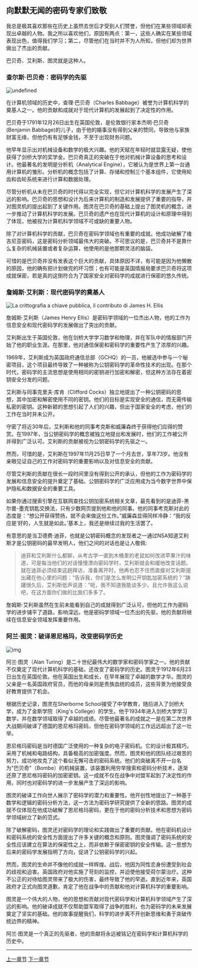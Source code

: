 ## 向默默无闻的密码专家们致敬

我总是极其喜欢那些在历史上虽然去世后才受到人们赞誉，但他们在某些领域却表现出卓越的人物。我之所以喜欢他们，原因有两点：第一，这些人确实在某些领域表现出色，值得我们学习；第二，尽管他们在当时并不为人所知，但他们却为世界做出了杰出的贡献。

巴贝奇、艾利斯、图灵就是这种人。

### 查尔斯·巴贝奇：密码学的先驱

![undefined](image/Charles_Babbage_-_1860.jpg)

在计算机领域的历史中，查理·巴贝奇（Charles Babbage）被誉为计算机科学的奠基人之一。他的贡献和成就对于现代计算机的发展起到了决定性的作用。

巴贝奇于1791年12月26日出生在英国伦敦，是伦敦银行家本杰明·巴贝奇(Benjamin Babbage)的儿子，由于他的婚事没有得到父亲的赞同，导致他与家族财富无缘，但他仍有有足够金钱，不至于出现财务问题。

他早年显示出对机械设备和数学的极大兴趣。他的天赋在年轻时就显露无疑，使他获得了剑桥大学的奖学金。巴贝奇真正的突破在于他对机械计算设备的思考和设计。他最著名的发明是分析机（Analytical Engine），它被认为是世界上第一台通用计算机的雏形。分析机的概念包括了计算、存储和控制三个基本组件，它使用轮齿和齿轮系统来进行计算和数据处理。

尽管分析机从未在巴贝奇的时代得以完全实现，但它对计算机科学的发展产生了深远的影响。巴贝奇的思想和设计为后来计算机的制造和发展提供了重要的指导，并对图灵机的提出起到了关键作用。图灵在巴贝奇的基础上提出了图灵机的概念，进一步推动了计算机科学的发展。巴贝奇的遗产也在现代计算机的设计和原理中得到了体现，他被视为计算机科学领域不可或缺的重要人物。

除了对计算机科学的贡献，巴贝奇在密码学领域也有重要的成就。他成功破解了维吉尼亚密码，这是密码分析领域最伟大的突破。不可思议的是，巴贝奇并不是靠什么复杂的机械装置或者复杂运算，他使用的是他那颗灵活的脑袋。

可惜的是巴贝奇并没有发表这个巨大的贡献，具体原因不详，有可能是因为他懒散的原因，他的确有把计划做完的坏习惯；也有可能是英国情报局要求巴贝奇将这项成就保密，若是真的这倒符合为了国家安全对密码学的成就进行保密的悠久传统。

### 詹姆斯·艾利斯：现代密码学的奠基人

![La crittografia a chiave pubblica, il contributo di James H. Ellis](image/1-h61R9Adobe_n9A4_pINoFg_o.jpg)

詹姆斯·艾利斯（James Henry Ellis）是密码学领域的一位杰出人物，他的工作为信息安全和现代密码学的发展做出了突出的贡献。

艾利斯出生于英国伦敦，他在剑桥大学学习数学和物理，并在军队中的情报部门开始了他的职业生涯。在那里，他对通信保密和密码学的重要性产生了浓厚的兴趣。

1969年，艾利斯成为英国政府通信总部（GCHQ）的一员，他被选中参与一个秘密项目，这个项目最终导致了一种被称为公钥密码学的革命性技术的出现。在那个时代，密码学的主流思想是使用相同的密钥进行加密和解密，但这种方法存在着密钥安全分发的问题。

艾利斯与同事克里夫·库肯（Clifford Cocks）独立地提出了一种公钥密码的思想，其中加密和解密使用不同的密钥。他们的目标是实现安全的通信，而无需传输私密的密钥。这种新颖的思想引起了人们的兴趣，但出于国家安全的考虑，他们的工作在当时并未公开。

守密了将近30年后，艾利斯和他的同事考克斯和威廉森终于获得他们应得的赞赏。在1997年，当公钥密码学的概念被独立地提出和发展时，他们的工作被公开并得到广泛认可。艾利斯的贡献被视为公钥密码学的先驱之一。

然而，可惜的是，艾利斯在1997年11月25日早了一个月去世，享年73岁。他没有亲眼见证自己的工作对密码学的重要影响以及对信息安全的贡献。

尽管艾利斯的贡献在很长一段时间里没有得到公开的承认，但他的工作为密码学的发展和信息安全的提升奠定了基础。公钥密码学的广泛应用成为当今数字世界中保护隐私和数据安全的重要工具。

如果你通过搜索引擎在互联网查找公钥加密系统相关文章，最先看到的是迪菲-黑尔曼-墨克钥匙交换法，只有少数网页提到他和他的同事。他的同事考克斯对此的态度是：“想公开获得赞扬，就不会来做这份工作。”威廉森显得同样冷静：“我的反应是‘好的，人生就是如此。’基本上，我还是继续过我的生活罢了。

有意思的是当卫德费·迪菲，也就是公钥密码概念的发现者之一通过NSA知道艾利斯才是公钥密码的最早发明人，他们之间的对话也是让人敬佩:

>迪菲和艾利斯什么都聊，从考古学一直到木桶里的老鼠如何改进苹果汁的味道，可是每当他们的对话慢慢漂向密码学时，艾利斯就会和缓地改变话题。就在迪菲必须结束这趟拜访，准备离开时，他再也忍不住而直接对艾利斯提出藏在他心里的问题：“告诉我，你们是怎么发明公开钥匙加密系统的？”踌躇很久后，艾利斯低声说道：“呃，我不知道我能谈多少。且允许我这么说吧，在这方面你们做的比我们多多了。

詹姆斯·艾利斯虽然在生前未能看到自己的成就得到广泛认可，但他的工作为密码学的进步铺平了道路，影响深远。他是密码学领域一位杰出的先驱，他的贡献将继续在信息安全领域发挥重要作用。

### 阿兰·图灵：破译恩尼格玛，改变密码学历史

![img](image/2dc6-kherpxy1045229.png)

阿兰·图灵（Alan Turing）是二十世纪最伟大的数学家和密码学家之一。他的贡献不仅奠定了现代计算机科学的基础，还改变了密码学的历史。图灵于1912年6月23日出生在英国伦敦。他在英国出生和成长，在早年展现了卓越的数学才华。图灵的父亲是一名英国政府官员，而他的母亲则是贵族血统的成员，这些背景为他接受良好教育提供了机会。

根据历史记录，图灵在Sherborne School接受了中学教育，随后进入了剑桥大学，成为了金斯学院（King's College）的学生。他于1934年进入剑桥大学学习数学，并在数学领域取得了卓越的成绩。尽管他最著名的成就之一是在第二次世界大战期间破译了德国的恩尼格玛密码，但他在密码学领域的工作远远超出了这一壮举。

恩尼格玛密码是当时德国广泛使用的一种复杂的电子密码机。它的设计极其精巧，采用了机械和电路结构，具备极高的加密强度。然而，图灵和他的团队经过艰苦的努力，成功地攻克了这个看似无懈可击的密码系统。他们的突破离不开一台名为"巴贝奇"（Bombe）的机械装置，该装置利用穷举搜索和密码分析技术，逐渐还原了恩尼格玛密码的加密密钥。这一成就不仅在战争中对盟军起到了决定性的作用，同时也对密码学的进一步发展产生了深远的影响。

图灵的破译工作向世人展示了密码学的潜力和重要性。他开创性地提出了一种基于数学和逻辑的密码分析方法，这一方法为密码学研究提供了全新的思路。图灵的成就不仅体现在他成功破解了恩尼格玛密码，更在于他的密码分析技术和思想为密码学领域树立了新的范式。

除了破解密码，图灵还对密码学的理论和实践做出了重要的贡献。他在密码机设计和密码系统的安全性方面提出了许多关键的概念和原则。图灵强调了密码系统的安全性应该建立在算法的保密性之上，而非依赖于保密密钥的安全传输。这一思想为后来的密码学发展指明了方向，促进了公钥密码学的兴起。

然而，图灵的生命并不像他的成就一样辉煌。战后，他因为同性恋身份遭受到社会的歧视和迫害。英国政府对他实施了苛刻的监控，并迫使他接受荷尔蒙治疗。这种不公正的对待给图灵带来了极大的伤害，最终导致了他的早逝。直到近年来，英国政府才正式向图灵道歉，肯定了他在战争中的贡献和他对计算机科学的重要影响。

图灵是一个伟大的人物，他的思想和贡献对现代密码学和计算机科学领域产生了深远的影响。他的破译成就不仅帮助盟军取得了战争的胜利，也为密码学的未来发展奠定了坚实的基础。他的故事提醒我们，科学的进步离不开创新思维和勇于突破传统边界的精神。

阿兰·图灵是一个真正的先驱者，他的贡献将永远被铭记在密码学和计算机科学的历史中。



------

[上一章节](charpter01_unlocking_cryptography02.md) [下一章节](charpter01_unlocking_cryptography04.md)   

